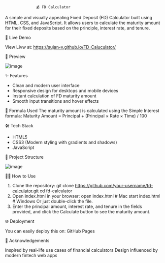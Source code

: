                   💰 FD Calculator

A simple and visually appealing Fixed Deposit (FD) Calculator built using HTML, CSS, and JavaScript. 
It allows users to calculate the maturity amount for their fixed deposits based on the principle, interest rate, and tenure.

🚀 Live Demo

View Livw at: https://sujan-v.github.io/FD-Caluculator/

📸 Preview

![image](https://github.com/user-attachments/assets/8b7dd9a5-d96a-44ef-ae3d-cbd7ba83fd04)


✨ Features

- Clean and modern user interface
- Responsive design for desktops and mobile devices
- Instant calculation of FD maturity amount
- Smooth input transitions and hover effects

 🧮 Formula Used
 The maturity amount is calculated using the Simple Interest formula:
 Maturity Amount = Principal + (Principal × Rate × Time) / 100


🛠️ Tech Stack

- HTML5
- CSS3 (Modern styling with gradients and shadows)
- JavaScript

 📂 Project Structure

 
![image](https://github.com/user-attachments/assets/d2931828-4e8a-42ec-a760-fe844e7cdd0c)


🧑‍💻 How to Use

1. Clone the repository:
git clone https://github.com/your-username/fd-calculator.git
cd fd-calculator
2. Open index.html in your browser:
   open index.html   # Mac
   start index.html  # Windows
   Or just double-click the file.
3. Enter the principal amount, interest rate, and tenure in the fields provided, and click the Calculate button to see the maturity amount.

🌐 Deployment

You can easily deploy this on:
GitHub Pages

🙌 Acknowledgements

Inspired by real-life use cases of financial calculators
Design influenced by modern fintech web apps


